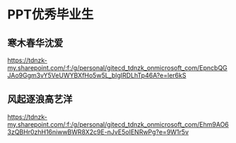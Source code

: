# PPT优秀毕业生


<!--more-->

## 寒木春华沈爱

https://tdnzk-my.sharepoint.com/:f:/g/personal/gitecd_tdnzk_onmicrosoft_com/EpncbQGJAo9Ggm3vY5VeUWYBXfHo5w5L_blgIRDLhTp46A?e=ler6kS

## 风起逐浪高艺洋

https://tdnzk-my.sharepoint.com/:f:/g/personal/gitecd_tdnzk_onmicrosoft_com/Ehm9AO63zQBHr0zhH16niwwBWR8X2c9E-nJvE5oIENRwPg?e=9W1r5v
